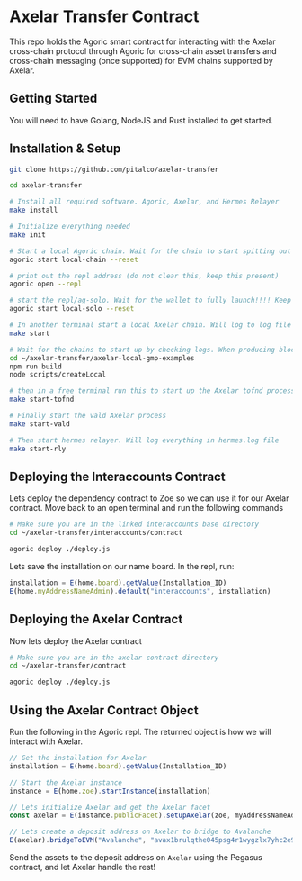 # Axelar Transfer Contract

This repo holds the Agoric smart contract for interacting with the Axelar cross-chain protocol through Agoric for cross-chain asset transfers and cross-chain messaging (once supported) for EVM chains supported by Axelar.

## Getting Started
You will need to have Golang, NodeJS and Rust installed to get started.

## Installation & Setup

```sh
git clone https://github.com/pitalco/axelar-transfer

cd axelar-transfer

# Install all required software. Agoric, Axelar, and Hermes Relayer
make install

# Initialize everything needed
make init

# Start a local Agoric chain. Wait for the chain to start spitting out blocks. Keep running and go to a new terminal.
agoric start local-chain --reset

# print out the repl address (do not clear this, keep this present)
agoric open --repl

# start the repl/ag-solo. Wait for the wallet to fully launch!!!! Keep running in terminal.
agoric start local-solo --reset

# In another terminal start a local Axelar chain. Will log to log file in Axelar directory
make start

# Wait for the chains to start up by checking logs. When producing blocks run this IN ANOTHER NEW TERMINAL to start axelar local evm mock chains. Keep running
cd ~/axelar-transfer/axelar-local-gmp-examples
npm run build
node scripts/createLocal

# then in a free terminal run this to start up the Axelar tofnd process
make start-tofnd

# Finally start the vald Axelar process
make start-vald

# Then start hermes relayer. Will log everything in hermes.log file
make start-rly
```

## Deploying the Interaccounts Contract

Lets deploy the dependency contract to Zoe so we can use it for our Axelar contract. Move back to an open terminal and run the following commands
```sh
# Make sure you are in the linked interaccounts base directory
cd ~/axelar-transfer/interaccounts/contract

agoric deploy ./deploy.js
```

Lets save the installation on our name board. In the repl, run:
```javascript
installation = E(home.board).getValue(Installation_ID)
E(home.myAddressNameAdmin).default("interaccounts", installation)
```

## Deploying the Axelar Contract

Now lets deploy the Axelar contract
```sh
# Make sure you are in the axelar contract directory
cd ~/axelar-transfer/contract

agoric deploy ./deploy.js
```

## Using the Axelar Contract Object

Run the following in the Agoric repl. The returned object is how we will interact with Axelar.
```javascript
// Get the installation for Axelar
installation = E(home.board).getValue(Installation_ID)

// Start the Axelar instance
instance = E(home.zoe).startInstance(installation)

// Lets initialize Axelar and get the Axelar facet
const axelar = E(instance.publicFacet).setupAxelar(zoe, myAddressNameAdmin, address, port2, controllerConnectionId, hostConnectionId)

// Lets create a deposit address on Axelar to bridge to Avalanche
E(axelar).bridgeToEVM("Avalanche", "avax1brulqthe045psg4r1wygzlx7yhc2e9h2n0hpjp", "ubld");
```

Send the assets to the deposit address on `Axelar` using the Pegasus contract, and let Axelar handle the rest!